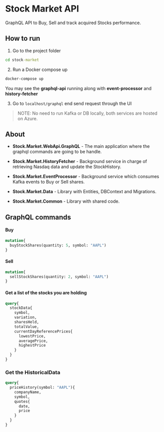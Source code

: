# Stock Market API

GraphQL API to Buy, Sell and track acquired Stocks performance.

## How to run

1. Go to the project folder
``` cmd
cd stock-market
```

2. Run a Docker compose up
``` cmd
docker-compose up
```
You may see the **graphql-api** running along with **event-processor** and **history-fetcher**

3. Go to `localhost/graphql` end send request through the UI


> NOTE: No need to run Kafka or DB locally, both services are hosted on Azure.

## About

* **Stock.Market.WebApi.GraphQL** - The main application where the graphql commands are going to be handle.

* **Stock.Market.HistoryFetcher** - Background service in charge of retrieving Nasdaq data and update the StockHistory.

* **Stock.Market.EventProcessor** - Background service which consumes Kafka events to Buy or Sell shares.

* **Stock.Market.Data** - Library with Entities, DBContext and Migrations.

* **Stock.Market.Common** - Library with shared code.

## GraphQL commands

#### Buy

``` graphql
mutation{
  buyStockShares(quantity: 5, symbol: "AAPL")
}
```

#### Sell

``` graphql
mutation{
  sellStockShares(quantity: 2, symbol: "AAPL")
}
```


#### Get a list of the stocks you are holding

``` graphql
query{
  stockData{
    symbol,
    variation,
    sharesHeld,
    totalValue,
    currentDayReferencePrices{
      lowestPrice,
      averagePrice,
      highestPrice
    }
  }
}
```

### Get the HistoricalData

``` graphql
query{
  priceHistory(symbol: "AAPL"){
    companyName,
    symbol,
    quotes{
      date,
      price
    }
  }
}
```
